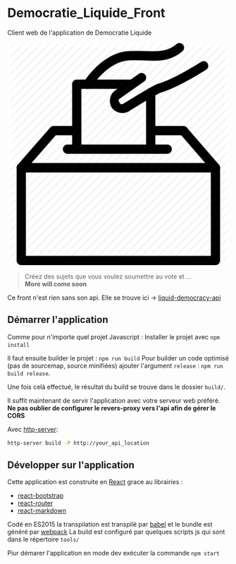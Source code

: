 # Democratie_Liquide_Front
Client web de l'application de Democratie Liquide

![](/src/images/vote.png?raw=true)

>Créez des sujets que vous voulez soumettre au vote et ...  
>**More will come soon**

Ce front n'est rien sans son api. Elle se trouve ici -> [liquid-democracy-api](https://github.com/ZenikaOuest/Democratie_Liquide)

## Démarrer l'application

Comme pour n'importe quel projet Javascript : Installer le projet avec `npm install`

Il faut ensuite builder le projet : `npm run build`
Pour builder un code optimisé (pas de sourcemap, source minifiées) ajouter l'argument `release` : `npm run build release`.

Une fois celà effectué, le résultat du build se trouve dans le dossier `build/`.

Il suffit maintenant de servir l'application avec votre serveur web préféré. **Ne pas oublier de configurer le revers-proxy vers l'api afin de gérer le CORS**

Avec [http-server](https://github.com/indexzero/http-server):
```sh 
http-server build -P http://your_api_location
```

## Développer sur l'application

Cette application est construite en [React](https://github.com/facebook/react) grace au librairies :
 - [react-bootstrap](https://github.com/react-bootstrap/react-bootstrap)
 - [react-router](https://github.com/reactjs/react-router)
 - [react-markdown](https://github.com/rexxars/react-markdown)

Codé en ES2015 la transpilation est transpilé par [babel](https://github.com/babel/babel) et le bundle est généré par [webpack](https://github.com/webpack)
La build est configuré par quelques scripts js qui sont dans le répertoire `tools/`

Piur démarer l'application en mode dev exécuter la commande `npm start`
